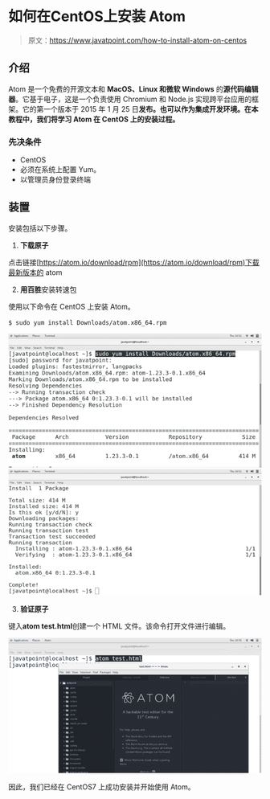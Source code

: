 # 如何在CentOS上安装 Atom

> 原文：<https://www.javatpoint.com/how-to-install-atom-on-centos>

## 介绍

Atom 是一个免费的开源文本和 **MacOS、Linux 和微软 Windows** 的**源代码编辑器**。它基于电子，这是一个负责使用 Chromium 和 Node.js 实现跨平台应用的框架。它的第一个版本于 2015 年 1 月 25 日**发布。也可以作为集成开发环境。在本教程中，我们将学习 Atom 在 CentOS 上的安装过程。**

### 先决条件

*   CentOS
*   必须在系统上配置 Yum。
*   以管理员身份登录终端

## 装置

安装包括以下步骤。

1) **下载原子**

点击链接[https://atom.io/download/rpm](https://atom.io/download/rpm)下载最新版本的 atom

2) **用百胜**安装转速包

使用以下命令在 CentOS 上安装 Atom。

```
$ sudo yum install Downloads/atom.x86_64.rpm 

```

![CentOS How to Install Atom on CentOS 1](img/20953430701526b5b8e4a59fe6696169.png)
![CentOS How to Install Atom on CentOS 2](img/9b8c7afc9abeefbd30f16d1686cbd2d4.png)

3) **验证原子**

键入**atom test.html**创建一个 HTML 文件。该命令打开文件进行编辑。

![CentOS How to Install Atom on CentOS 3](img/6b2c8ccfd77a73bb9a5931d3f3839060.png)

因此，我们已经在 CentOS7 上成功安装并开始使用 Atom。